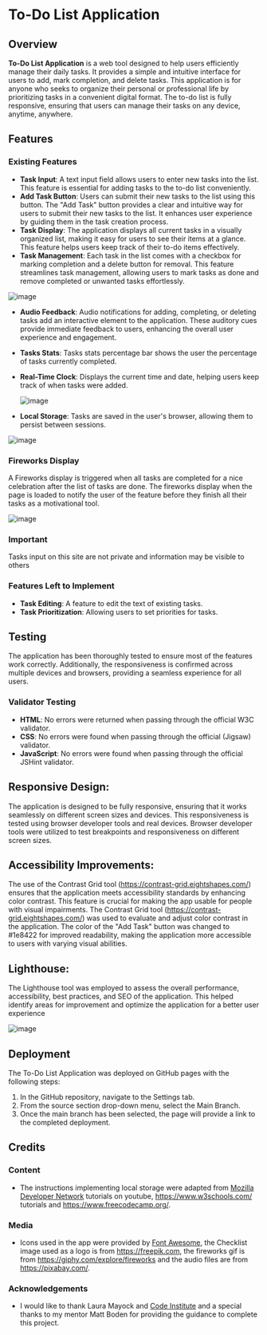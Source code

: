 # To-Do List Application

## Overview

**To-Do List Application** is a web tool designed to help users efficiently manage their daily tasks. It provides a simple and intuitive interface for users to add, mark completion, and delete tasks. This application is for anyone who seeks to organize their personal or professional life by prioritizing tasks in a convenient digital format. The to-do list is fully responsive, ensuring that users can manage their tasks on any device, anytime, anywhere.


## Features

### Existing Features

- **Task Input**: A text input field allows users to enter new tasks into the list. This feature is essential for adding tasks to the to-do list conveniently.
- **Add Task Button**: Users can submit their new tasks to the list using this button. The "Add Task" button provides a clear and intuitive way for users to submit their new tasks to the list. It enhances user experience by guiding them in the task creation process.
- **Task Display**: The application displays all current tasks in a visually organized list, making it easy for users to see their items at a glance. This feature helps users keep track of their to-do items effectively.
- **Task Management**: Each task in the list comes with a checkbox for marking completion and a delete button for removal. This feature streamlines task management, allowing users to mark tasks as done and remove completed or unwanted tasks effortlessly.

![image](https://github.com/010001000100000101000001/To-Do-list-v1/assets/147556282/3bee435b-05e3-4e2a-bda9-80eff1f1275c)

 


- **Audio Feedback**: Audio notifications for adding, completing, or deleting tasks add an interactive element to the application. These auditory cues provide immediate feedback to users, enhancing the overall user experience and engagement.
- **Tasks Stats**: Tasks stats percentage bar shows the user the percentage of tasks currently completed.
- **Real-Time Clock**: Displays the current time and date, helping users keep track of when tasks were added.

  ![image](https://github.com/010001000100000101000001/To-Do-list-v1/assets/147556282/9a67b04e-80b5-4805-90fd-2a8df3678ff1)

- **Local Storage**: Tasks are saved in the user's browser, allowing them to persist between sessions.



![image](https://github.com/010001000100000101000001/To-Do-list-v1/assets/147556282/cd6ec086-dfd4-423a-80d7-5bc61a120a6d)


### Fireworks Display
A Fireworks display is triggered when all tasks are completed for a nice celebration after the list of tasks are done. The fireworks display when the page is loaded to notify the user of the feature before they finish all their tasks as a motivational tool.

![image](https://github.com/010001000100000101000001/To-Do-list-v1/assets/147556282/abb643b6-1a76-4c11-ad4b-fd46c4159f4a)




### Important
Tasks input on this site are not private and information may be visible to others

### Features Left to Implement

- **Task Editing**: A feature to edit the text of existing tasks.
- **Task Prioritization**: Allowing users to set priorities for tasks.

## Testing

The application has been thoroughly tested to ensure most of the features work correctly. Additionally, the responsiveness is confirmed across multiple devices and browsers, providing a seamless experience for all users.

### Validator Testing

- **HTML**: No errors were returned when passing through the official W3C validator.
- **CSS**: No errors were found when passing through the official (Jigsaw) validator.
- **JavaScript**: No errors were found when passing through the official JSHint validator.

## Responsive Design:
The application is designed to be fully responsive, ensuring that it works seamlessly on different screen sizes and devices. This responsiveness is tested using browser developer tools and real devices. Browser developer tools were utilized to test breakpoints and responsiveness on different screen sizes.



## Accessibility Improvements:
 The use of the Contrast Grid tool (https://contrast-grid.eightshapes.com/) ensures that the application meets accessibility standards by enhancing color contrast. This feature is crucial for making the app usable for people with visual impairments. The Contrast Grid tool (https://contrast-grid.eightshapes.com/) was used to evaluate and adjust color contrast in the application. The color of the "Add Task" button was changed to #1e8422 for improved readability, making the application more accessible to users with varying visual abilities.

## Lighthouse:
The Lighthouse tool was employed to assess the overall performance, accessibility, best practices, and SEO of the application. This helped identify areas for improvement and optimize the application for a better user experience

![image](https://github.com/010001000100000101000001/To-Do-list-v1/assets/147556282/1f4733de-534a-4485-ac90-13f0d60c9200)


## Deployment

The To-Do List Application was deployed on GitHub pages with the following steps:

1. In the GitHub repository, navigate to the Settings tab.
2. From the source section drop-down menu, select the Main Branch.
3. Once the main branch has been selected, the page will provide a link to the completed deployment.
   
## Credits

### Content

- The instructions  implementing local storage were adapted from [Mozilla Developer Network](https://developer.mozilla.org/en-US/docs/Web/API/Window/localStorage) tutorials on youtube,  https://www.w3schools.com/ tutorials and https://www.freecodecamp.org/. 

### Media

- Icons used in the app were provided by [Font Awesome](https://fontawesome.com/), the Checklist image used as a logo is from https://freepik.com, the fireworks gif is from https://giphy.com/explore/fireworks and the audio files are from https://pixabay.com/.


### Acknowledgements

- I would like to thank Laura Mayock and [Code Institute](https://codeinstitute.net) and a special thanks to my mentor Matt Boden for providing the guidance to complete this project.
